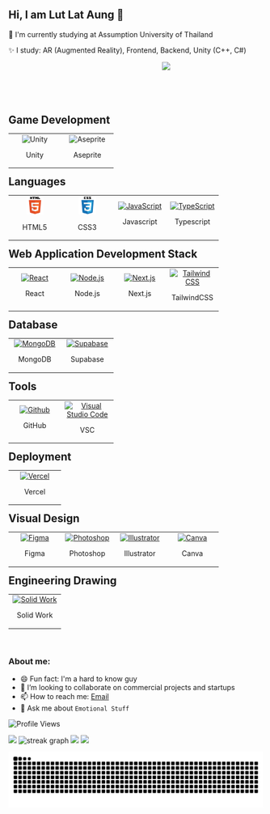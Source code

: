 
## Hi, I am Lut Lat Aung 👋
<!-- ❤️ I prefer React on frontend and Node.js with MySQL and/or MongoDB and/or PostgreSQL on backend -->
🤔 I'm currently studying at Assumption University of Thailand

✨ I study: AR (Augmented Reality), Frontend, Backend, Unity (C++, C#)  

<img align="right" src="https://octodex.github.com/images/welcometocat.png" width="200">

<!--<img src = "https://media2.giphy.com/media/v1.Y2lkPTc5MGI3NjExeG5nb2o3cm5id2wybnYwZjU0NWU2aG1ldHg0djN3OXFjbHEwYWxxZSZlcD12MV9pbnRlcm5hbF9naWZfYnlfaWQmY3Q9Zw/l7zabeVIt16efVp6wg/giphy.webp" width = 50px >-->

<br>
<br>
<br>
<br>
<br>
<br>
<h3 style="font-size: 1.5em; margin: 0;">
  Game Development
</h3>
<table> 
  <tr>
     <td align="center" width="90">
        <img alt="Unity" width="95" height="95" src="https://media3.giphy.com/media/v1.Y2lkPTc5MGI3NjExdmZuOGplMWJ6eWRmaGVxcDMyNXVmY2R2ZGNuMHpuMzlkanAxamlvaCZlcD12MV9pbnRlcm5hbF9naWZfYnlfaWQmY3Q9cw/AtGNnASz6qgZcxjGnb/giphy.gif" />
        <br><p>Unity</p>
    </td>
    <td align="center" width="90">
        <img alt="Aseprite" width="75" height="75" src="https://images-wixmp-ed30a86b8c4ca887773594c2.wixmp.com/f/05100836-b28d-4395-a29d-2f17b751c23f/dcbvh78-ae66f3dd-c1c6-4ec7-813e-a944cd10c318.png?token=eyJ0eXAiOiJKV1QiLCJhbGciOiJIUzI1NiJ9.eyJzdWIiOiJ1cm46YXBwOjdlMGQxODg5ODIyNjQzNzNhNWYwZDQxNWVhMGQyNmUwIiwiaXNzIjoidXJuOmFwcDo3ZTBkMTg4OTgyMjY0MzczYTVmMGQ0MTVlYTBkMjZlMCIsIm9iaiI6W1t7InBhdGgiOiIvZi8wNTEwMDgzNi1iMjhkLTQzOTUtYTI5ZC0yZjE3Yjc1MWMyM2YvZGNidmg3OC1hZTY2ZjNkZC1jMWM2LTRlYzctODEzZS1hOTQ0Y2QxMGMzMTgucG5nIn1dXSwiYXVkIjpbInVybjpzZXJ2aWNlOmZpbGUuZG93bmxvYWQiXX0.WXj11K7a_mIDVRoCR6_-eUH1JH_2LhtWcU6IO_k0AZg" />
        <br><p>Aseprite</p>
    </td>
</table>


<h3 style="font-size: 1.5em; margin: 0;">
  Languages
</h3>
<table> 
  <tr>
     <td align="center" width="90">
        <img alt="HTML5" width="35" height="35" src="https://raw.githubusercontent.com/devicons/devicon/master/icons/html5/html5-original-wordmark.svg" />
        <br><p>HTML5</p>
    </td>
     <td align="center" width="90">
        <img alt="CSS3" width="35" height="35" src="https://raw.githubusercontent.com/devicons/devicon/master/icons/css3/css3-original-wordmark.svg" />
        <br><p>CSS3</p>
    </td>
    <td align="center" width="90">
        <a href="https://www.w3schools.com/js/" target="_blank"><img alt="JavaScript" width="45" height="45" src="https://raw.githubusercontent.com/HighAmbition211/HighAmbition211/auxiliary/languages/javascript.svg" /></a>
        <br><p>Javascript</p>
    </td>
    <td align="center" width="90">
        <a href="https://www.typescriptlang.org/" target="_blank"><img alt="TypeScript" width="45" height="45" src="https://raw.githubusercontent.com/HighAmbition211/HighAmbition211/auxiliary/languages/typescript.svg" /></a>
        <br><p>Typescript</p>
    </td> 
  </tr>
</table>
<h3 style="font-size: 1.5em; margin: 0;">
  Web Application Development Stack
</h3>
<table>
  <tr>
    <td align="center" width="90">
      <a href="https://react.dev/" target="_blank"><img alt="React" width="40" height="40" src="https://raw.githubusercontent.com/HighAmbition211/HighAmbition211/auxiliary/libraries/react.svg" /></a>
      <br><p>React</p>
    </td>
   <td align="center" width="90">
        <a href="https://nodejs.org/en" target="_blank"><img alt="Node.js" width="32" height="35" src="https://raw.githubusercontent.com/HighAmbition211/HighAmbition211/auxiliary/libraries/node.js.gif" /></a>
        <br><p>Node.js</p>
    </td>
        <td align="center" width="90">
        <a href="https://nextjs.org/" target="_blank"><img alt="Next.js" width="35" height="35" src="https://raw.githubusercontent.com/HighAmbition211/HighAmbition211/auxiliary/frameworks/nextjs.svg" /></a>
        <br><p>Next.js</p>
    </td>
    <td align="center" width="90">
        <a href="https://tailwindcss.com/" target="_blank"><img alt="Tailwind CSS" width="35" height="35" src="https://raw.githubusercontent.com/HighAmbition211/HighAmbition211/auxiliary/frameworks/tailwindcss.svg" /></a>
        <br><p>TailwindCSS</p>
    </td> 
  </tr>
</table>
<h3 style="font-size: 1.5em; margin: 0;">
  Database
</h3>
<table>
  <tr>
    <td align="center" width="90">
        <a href="https://www.mongodb.com/" target="_blank"><img alt="MongoDB" width="35" height="35" src="https://raw.githubusercontent.com/HighAmbition211/HighAmbition211/auxiliary/databases/mongoDB.gif" /></a>
        <br><p>MongoDB</p>
    </td>
    <td align="center" width="90">
        <a href="https://supabase.com/" target="_blank"><img alt="Supabase" width="30" height="32" src="https://cdn.prod.website-files.com/655b60964be1a1b36c746790/655b60964be1a1b36c746d41_646dfce3b9c4849f6e401bff_supabase-logo-icon_1.png" /></a>
        <p>Supabase</p>
    </td>
  </tr>
</table>
<h3 style="font-size: 1.5em; margin: 0;">
  Tools
</h3>
<table >
  <tr>
    <td align="center" width="90">
        <a href="https://github.com/" target="_blank"><img alt="Github" width="35" height="35" src="https://raw.githubusercontent.com/HighAmbition211/HighAmbition211/auxiliary/tools/Github.gif" /></a>
        <p>GitHub</p>
    </td>
    <td align="center" width="90">
        <a href="https://code.visualstudio.com" target="_blank"><img alt="Visual Studio Code" width="32" height="30" src="https://upload.wikimedia.org/wikipedia/commons/thumb/9/9a/Visual_Studio_Code_1.35_icon.svg/1024px-Visual_Studio_Code_1.35_icon.svg.png"/></a>
        <br><p>VSC</p>
    </td>
  </tr>
</table>
<!-- <h3 style="font-size: 1.5em; margin: 0;">
  Authentification 
</h3>
<table>
  <tr>
      <td align="center" width="90">
      <a href="" target="_blank">
       <img alt="Clerk" width="35" height="35" src="https://ph-files.imgix.net/297bc3d4-bd2e-4eaa-8fb6-a289cf61ea91.png?auto=format" /></a>
        <br><p>Clerk</p>
      </td>
  </tr>
</table> -->
<h3 style="font-size: 1.5em; margin: 0;">
  Deployment 
</h3>
<table>
  <tr>
      <td align="center" width="90">
        <a href="https://vercel.com" target="_blank"><img alt="Vercel" width="35" height="35" src="https://cdn.brandfetch.io/idDpCfN4VD/w/400/h/400/theme/dark/icon.jpeg?c=1bxid64Mup7aczewSAYMX&t=1726463482807" /></a>
        <br><p>Vercel</p>
      </td>
  </tr>
</table>
<h3 style="font-size: 1.5em; margin: 0;">
  Visual Design
</h3>
<table>
  <tr>
    <td align="center" width="90">
        <a href="" target="_blank">
       <img alt="Figma" width="35" height="35" src="https://www.vectorlogo.zone/logos/figma/figma-icon.svg" /></a>
        <br><p>Figma</p>
      </td>
      <td align="center" width="90">
      <a href="" target="_blank">
       <img alt="Photoshop" width="35" height="35" src="https://upload.wikimedia.org/wikipedia/commons/thumb/a/af/Adobe_Photoshop_CC_icon.svg/1051px-Adobe_Photoshop_CC_icon.svg.png" /></a>
        <br><p>Photoshop</p>
      </td>
      <td align="center" width="90">
        <a href="" target="_blank">
       <img alt="Illustrator" width="35" height="35" src="https://upload.wikimedia.org/wikipedia/commons/thumb/f/fb/Adobe_Illustrator_CC_icon.svg/1200px-Adobe_Illustrator_CC_icon.svg.png" /></a>
        <br><p>Illustrator</p>
      </td>
      <td align="center" width="90">
        <a href="" target="_blank">
       <img alt="Canva" width="35" height="35" src="https://static.wikia.nocookie.net/logopedia/images/0/08/Canva_icon_2021.svg/revision/latest/scale-to-width-down/1000?cb=20230218102450" /></a>
        <br><p>Canva</p>
      </td>   
  </tr>
</table>

<h3 style="font-size: 1.5em; margin: 0;">
  Engineering Drawing
</h3>
<table>
  <tr>
    <td align="center" width="90">
        <a href="" target="_blank">
       <img alt="Solid Work" width="35" height="35" src="https://yt3.googleusercontent.com/ytc/AIdro_nDu8597oXKmtwj93pZDLHMdcEedebsaq9mew8XZKbEk4E=s900-c-k-c0x00ffffff-no-rj" /></a>
        <br><p>Solid Work</p>
      </td>
     
</table>
<br/>

### About me:
- 😄 Fun fact: I'm a hard to know guy
- 🔭 I’m looking to collaborate on commercial projects and startups
- 📫 How to reach me: [Email](lutlataung03@gmail.com)
- 💬 Ask me about `Emotional Stuff`

![Profile Views](https://komarev.com/ghpvc/?username=Lut-Lat-Aung&color=blue)


<div>
  <img width="400px" src="https://github-readme-stats.vercel.app/api?username=Lut-Lat-Aung&show_icons=true&theme=onedark">
  <img src="https://streak-stats.demolab.com?user=Lut-Lat-Aung&locale=en&mode=daily&theme=dracula&hide_border=false&border_radius=5" width="420px" alt="streak graph"  />
  
  <img width="400px" src="https://github-readme-stats.anuraghazra1.vercel.app/api/top-langs/?username=Lut-Lat-Aung&layout=compact&theme=onedark" />
  <img width="430px" src="https://github-readme-activity-graph.vercel.app/graph?username=Lut-Lat-Aung&theme=github">
<!--   <img width="385px" src="https://github-readme-streak-stats.herokuapp.com/?user=Lut-Lat-Aung&theme=onedark" /> -->
</div>

<!-- 
[![Trophies](https://github-profile-trophy.vercel.app/?username=Lut-Lat-Aung&theme=onedark)](https://github.com/ryo-ma/github-profile-trophy)
-->

![Snake animation](https://raw.githubusercontent.com/Lut-Lat-Aung/Lut-Lat-Aung/output/github-contribution-grid-snake.svg)

